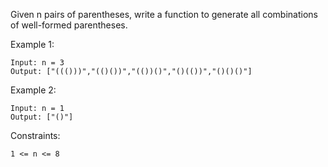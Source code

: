 Given n pairs of parentheses, write a function to generate all combinations of well-formed parentheses.

 

Example 1:
```
Input: n = 3
Output: ["((()))","(()())","(())()","()(())","()()()"]
```
Example 2:
```
Input: n = 1
Output: ["()"]
 ```

Constraints:
```
1 <= n <= 8
```